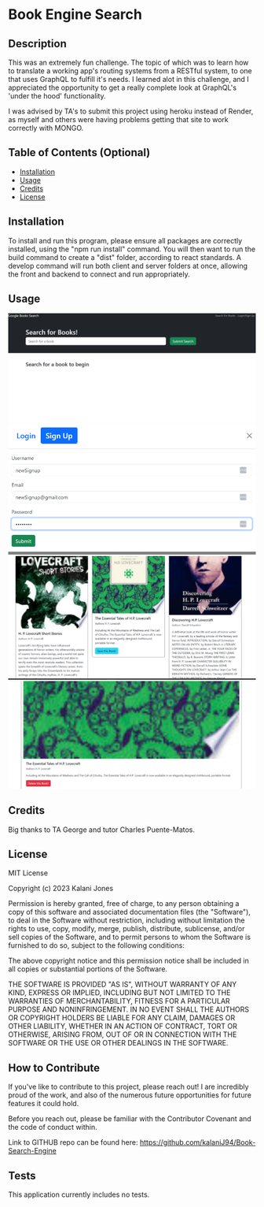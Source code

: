 # Book Engine Search

## Description

This was an extremely fun challenge. The topic of which was to learn how to translate a working app's routing systems from a RESTful system, to one that uses GraphQL to fulfill it's needs. I learned alot in this challenge, and I appreciated the opportunity to get a really complete look at GraphQL's 'under the hood' functionality. 

I was advised by TA's to submit this project using heroku instead of Render, as myself and others were having problems getting that site to work correctly with MONGO. 

## Table of Contents (Optional)


- [Installation](#installation)
- [Usage](#usage)
- [Credits](#credits)
- [License](#license)

## Installation

To install and run this program, please ensure all packages are correctly installed, using the "npm run install" command. You will then want to run the build command to create a "dist" folder, according to react standards. A develop command will run both client and server folders at once, allowing the front and backend to connect and run appropriately. 

## Usage

![Screenshot 1 shows the homepage, with login/logout at the top.](./assets/Screenshot1.png)
![Screenshot 2 shows the functional signup sheet](./assets/Screenshot2.png)
![Screenshot 3 shows a search for 'HP Lovecraft' returning multiple results, and a button to save them. ](./assets/Screenshot3.png)
![Screenshot 4 shows the book saved within our "saved Book" tab, with an option to delete](./assets/Screenshot4.png)


## Credits

Big thanks to TA George and tutor Charles Puente-Matos. 

## License

MIT License

Copyright (c) 2023 Kalani Jones

Permission is hereby granted, free of charge, to any person obtaining a copy
of this software and associated documentation files (the "Software"), to deal
in the Software without restriction, including without limitation the rights
to use, copy, modify, merge, publish, distribute, sublicense, and/or sell
copies of the Software, and to permit persons to whom the Software is
furnished to do so, subject to the following conditions:

The above copyright notice and this permission notice shall be included in all
copies or substantial portions of the Software.

THE SOFTWARE IS PROVIDED "AS IS", WITHOUT WARRANTY OF ANY KIND, EXPRESS OR
IMPLIED, INCLUDING BUT NOT LIMITED TO THE WARRANTIES OF MERCHANTABILITY,
FITNESS FOR A PARTICULAR PURPOSE AND NONINFRINGEMENT. IN NO EVENT SHALL THE
AUTHORS OR COPYRIGHT HOLDERS BE LIABLE FOR ANY CLAIM, DAMAGES OR OTHER
LIABILITY, WHETHER IN AN ACTION OF CONTRACT, TORT OR OTHERWISE, ARISING FROM,
OUT OF OR IN CONNECTION WITH THE SOFTWARE OR THE USE OR OTHER DEALINGS IN THE
SOFTWARE.


## How to Contribute
If you've like to contribute to this project, please reach out! I are incredibly proud of the work, and also of the numerous future opportunities for future features it could hold.

Before you reach out, please be familiar with the Contributor Covenant and the code of conduct within.

Link to GITHUB repo can be found here: https://github.com/kalaniJ94/Book-Search-Engine

## Tests

This application currently includes no tests.